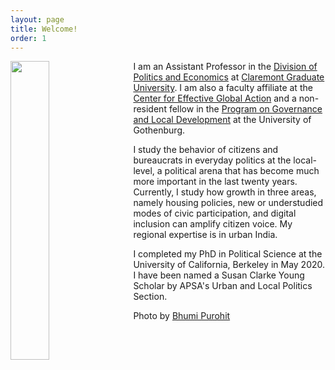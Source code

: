 ```yaml
---
layout: page
title: Welcome!
order: 1
---
```


<!-- Global site tag (gtag.js) - Google Analytics -->
<script async src="https://www.googletagmanager.com/gtag/js?id=UA-111923831-1"></script>
<script>
  window.dataLayer = window.dataLayer || [];
  function gtag(){dataLayer.push(arguments);}
  gtag('js', new Date());

  gtag('config', 'UA-111923831-1');
</script>


<img style="float: left;padding-right: 20px;" src="picture2.png"  width="35%" height="35%">


I am an Assistant Professor in the [Division of Politics and Economics](https://www.cgu.edu/school/ssspe/division-of-politics-economics/) at [Claremont Graduate University](https://www.cgu.edu). I am also a faculty affiliate at the [Center for Effective Global Action](https://cega.berkeley.edu) and a non-resident fellow in the [Program on Governance and Local Development](https://gld.gu.se) at the University of Gothenburg.



 I study the behavior of citizens and bureaucrats in everyday politics at the local-level, a political arena that has become much more important in the last twenty years. Currently, I study how growth in three areas, namely housing policies, new or understudied modes of civic participation, and digital inclusion can amplify citizen voice. My regional expertise is in urban India.


I completed my PhD in Political Science at the University of California, Berkeley in May 2020. I have been named a Susan Clarke Young Scholar by APSA's Urban and Local Politics Section. 



Photo by [Bhumi Purohit](https://www.bhumipurohit.com)



